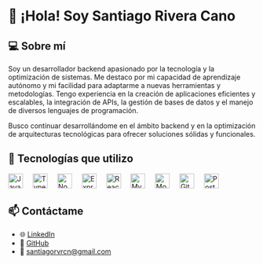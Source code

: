 # 👋 ¡Hola! Soy Santiago Rivera Cano

## 💻 Sobre mí
Soy un desarrollador backend apasionado por la tecnología y la optimización de sistemas. Me destaco por mi capacidad de aprendizaje autónomo y mi facilidad para adaptarme a nuevas herramientas y metodologías. Tengo experiencia en la creación de aplicaciones eficientes y escalables, la integración de APIs, la gestión de bases de datos y el manejo de diversos lenguajes de programación.

Busco continuar desarrollándome en el ámbito backend y en la optimización de arquitecturas tecnológicas para ofrecer soluciones sólidas y funcionales.

## 🚀 Tecnologías que utilizo
<div align="left">
  <img src="https://cdn.jsdelivr.net/gh/devicons/devicon/icons/javascript/javascript-original.svg" height="30" alt="JavaScript logo"  />
  <img width="12" />
  <img src="https://cdn.jsdelivr.net/gh/devicons/devicon/icons/typescript/typescript-original.svg" height="30" alt="TypeScript logo"  />
  <img width="12" />
  <img src="https://cdn.jsdelivr.net/gh/devicons/devicon/icons/nodejs/nodejs-original.svg" height="30" alt="Node.js logo"  />
  <img width="12" />
  <img src="https://cdn.jsdelivr.net/gh/devicons/devicon/icons/express/express-original.svg" height="30" alt="Express logo"  />
  <img width="12" />
  <img src="https://cdn.jsdelivr.net/gh/devicons/devicon/icons/react/react-original.svg" height="30" alt="React logo"  />
  <img width="12" />
  <img src="https://cdn.jsdelivr.net/gh/devicons/devicon/icons/mysql/mysql-original.svg" height="30" alt="MySQL logo"  />
  <img width="12" />
  <img src="https://cdn.jsdelivr.net/gh/devicons/devicon/icons/mongodb/mongodb-original.svg" height="30" alt="MongoDB logo"  />
  <img width="12" />
  <img src="https://cdn.jsdelivr.net/gh/devicons/devicon/icons/git/git-original.svg" height="30" alt="Git logo"  />
  <img width="12" />
  <img src="https://cdn.jsdelivr.net/gh/devicons/devicon/icons/postman/postman-original.svg" height="30" alt="Postman logo"  />
</div>

## 📫 Contáctame
- 🌐 [LinkedIn](http://www.linkedin.com/in/santiago-rivera-10abvc)
- 📂 [GitHub](https://github.com/SantiagoRiverasrc)
- 📧 santiagorvrcn@gmail.com


